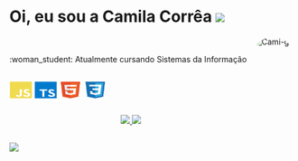 <h1>Oi, eu sou a Camila Corrêa <img src="https://media.giphy.com/media/mGcNjsfWAjY5AEZNw6/giphy.gif" width="50"> </h1> 
<img align="right" alt="Cami-gif" height="150" style="border-radius:100px;" src="https://i.picasion.com/pic92/926660bf49e1143ae27648d1809b6c7c.gif">
<div>
  <br>
  <p> :woman_student: Atualmente cursando Sistemas da Informação</p>
</div>

<div style="display: inline_block"><br>
  <img align="center" alt="Cami-Js" height="30" width="40" src="https://raw.githubusercontent.com/devicons/devicon/master/icons/javascript/javascript-plain.svg">
  <img align="center" alt="Cami-Ts" height="30" width="40" src="https://raw.githubusercontent.com/devicons/devicon/master/icons/typescript/typescript-plain.svg">
  <img align="center" alt="Cami-HTML" height="30" width="40" src="https://raw.githubusercontent.com/devicons/devicon/master/icons/html5/html5-original.svg">
  <img align="center" alt="Cami-CSS" height="30" width="40" src="https://raw.githubusercontent.com/devicons/devicon/master/icons/css3/css3-original.svg">
</div>

 ##
 
<div align="center">
  <a href="https://github.com/camilacorrea91">
  <img height="180em" src="https://github-readme-stats.vercel.app/api?username=camilacorrea91&show_icons=true&theme=dracula&include_all_commits=true&count_private=true"/>
  <img height="180em" src="https://github-readme-stats.vercel.app/api/top-langs/?username=camilacorrea91&layout=compact&langs_count=7&theme=dracula"/>
</div>
  
  ##
  
 <div> 
  <a href="https://www.linkedin.com/in/camilacorr%C3%AAa91/" target="_blank"><img src="https://img.shields.io/badge/-LinkedIn-%230077B5?style=for-the-badge&logo=linkedin&logoColor=white" target="_blank"></a> 
</div>
  

  
